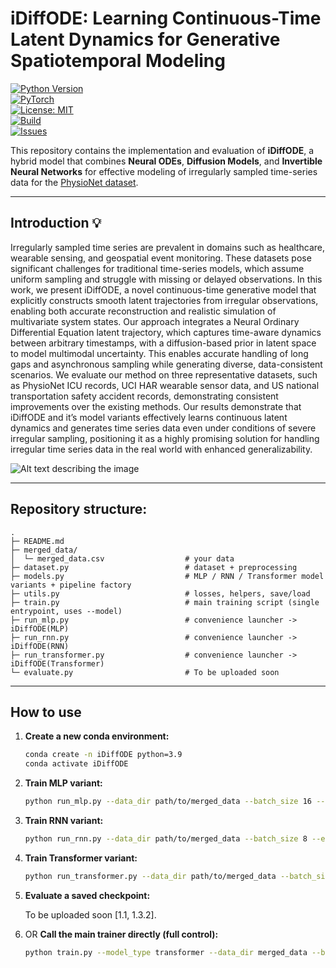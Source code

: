 # iDiffODE: Learning Continuous-Time Latent Dynamics for Generative Spatiotemporal Modeling

[![Python Version](https://img.shields.io/badge/python-3.9%2B-blue.svg)](https://www.python.org/downloads/)  
[![PyTorch](https://img.shields.io/badge/PyTorch-2.0+-ee4c2c.svg?logo=pytorch)](https://pytorch.org/)  
[![License: MIT](https://img.shields.io/badge/License-MIT-green.svg)](LICENSE)  
[![Build](https://img.shields.io/badge/build-passing-brightgreen.svg)]()  
[![Issues](https://img.shields.io/github/issues/yourusername/idiffode.svg)](https://github.com/yourusername/idiffode/issues)  



This repository contains the implementation and evaluation of **iDiffODE**, a hybrid model that combines **Neural ODEs**, **Diffusion Models**, and **Invertible Neural Networks** for effective modeling of irregularly sampled time-series data for the [PhysioNet dataset](https://physionet.org/content/challenge-2012/1.0.0//).  

---
## Introduction 💡
Irregularly sampled time series are prevalent in domains such as healthcare, wearable sensing, and geospatial event monitoring. These datasets pose significant challenges for traditional time-series models, which assume uniform sampling and struggle with missing or delayed observations. In this work, we present iDiffODE, a novel continuous-time generative model that explicitly constructs smooth latent trajectories from irregular observations, enabling both accurate reconstruction and realistic simulation of multivariate system states. Our approach integrates a Neural Ordinary Differential Equation latent trajectory, which captures time-aware dynamics between arbitrary timestamps, with a diffusion-based prior in latent space to
model multimodal uncertainty. This enables accurate handling of long gaps and asynchronous sampling while generating diverse, data-consistent scenarios. We evaluate our method on three representative datasets, such as PhysioNet ICU records, UCI HAR wearable sensor data, and US national transportation safety accident records, demonstrating consistent improvements over the existing methods. Our results demonstrate that iDiffODE and it’s model variants effectively learns continuous latent dynamics and generates time series data even under conditions of severe irregular sampling, positioning it as a highly promising solution for handling irregular time series data in the real world with enhanced generalizability.

![Alt text describing the image](https://i.postimg.cc/k51xpZzX/iDiffODE.png)

---

## Repository structure:
```text
.
├─ README.md
├─ merged_data/
│  └─ merged_data.csv                  # your data
├─ dataset.py                          # dataset + preprocessing
├─ models.py                           # MLP / RNN / Transformer model variants + pipeline factory
├─ utils.py                            # losses, helpers, save/load
├─ train.py                            # main training script (single entrypoint, uses --model)
├─ run_mlp.py                          # convenience launcher -> iDiffODE(MLP)
├─ run_rnn.py                          # convenience launcher -> iDiffODE(RNN)
├─ run_transformer.py                  # convenience launcher -> iDiffODE(Transformer)
└─ evaluate.py                         # To be uploaded soon

```
---

## How to use

1.  **Create a new conda environment:**
    ```bash
    conda create -n iDiffODE python=3.9
    conda activate iDiffODE
    ```

2.  **Train MLP variant:**
    ```bash
    python run_mlp.py --data_dir path/to/merged_data --batch_size 16 --epochs 100

    ```

3.  **Train RNN variant:**
    ```bash
    python run_rnn.py --data_dir path/to/merged_data --batch_size 8 --epochs 200
    ```

4.  **Train Transformer variant:**
    ```bash
    python run_transformer.py --data_dir path/to/merged_data --batch_size 8 --epochs 200 --nhead 8 --num_layers 3
    ```

5.  **Evaluate a saved checkpoint:**

    To be uploaded soon [1.1, 1.3.2].

6. OR **Call the main trainer directly (full control):**
    ```bash
    python train.py --model_type transformer --data_dir merged_data --batch_size 8 --epochs 200 --nhead 8 --num_layers 3
    ```
